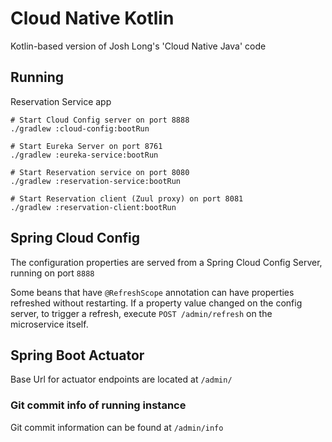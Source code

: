 # Cloud Native Kotlin

Kotlin-based version of Josh Long's 'Cloud Native Java' code

## Running

Reservation Service app

```
# Start Cloud Config server on port 8888
./gradlew :cloud-config:bootRun

# Start Eureka Server on port 8761
./gradlew :eureka-service:bootRun

# Start Reservation service on port 8080
./gradlew :reservation-service:bootRun

# Start Reservation client (Zuul proxy) on port 8081
./gradlew :reservation-client:bootRun
```

## Spring Cloud Config

The configuration properties are served from a Spring Cloud
Config Server, running on port `8888`

Some beans that have `@RefreshScope` annotation can have properties
refreshed without restarting. If a property value changed on the config server,
to trigger a refresh, execute `POST /admin/refresh` on the microservice itself.

## Spring Boot Actuator

Base Url for actuator endpoints are located at `/admin/`

### Git commit info of running instance

Git commit information can be found at `/admin/info`